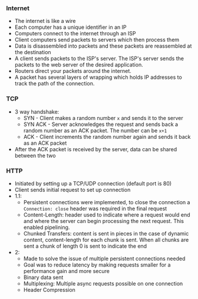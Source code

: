 ### Internet
- The internet is like a wire 
- Each computer has a unique identifier in an IP 
- Computers connect to the internet through an ISP
- Client computers send packets to servers which then process them
- Data is disassembled into packets and these packets are reassembled at the destination
- A client sends packets to the ISP's server. The ISP's server sends the packets to the web server of the desired application.
- Routers direct your packets around the internet.
- A packet has several layers of wrapping which holds IP addresses to track the path of the connection.

### TCP
 - 3 way handshake:
	 - SYN - Client makes a random number `x` and sends it to the server
	 - SYN ACK - Server acknowledges the request and sends back a random number as an ACK packet. The number can be  `x+1` 
	 - ACK - Client increments the random number again and sends it back as an ACK packet
- After the ACK packet is received by the server, data can be shared between the two
### HTTP
- Initiated by setting up a TCP/UDP connection (default port is 80)
- Client sends initial request to set up connection
- 1.1:
	- Persistent connections were implemented, to close the connection a `Connection: close` header was required in the final request
	- Content-Length: header used to indicate where a request would end and where the server can begin processing the next request. This enabled pipelining.
	- Chunked Transfers: content is sent in pieces in the case of dynamic content, content-length for each chunk is sent. When all chunks are sent a chunk of length 0 is sent to indicate the end
- 2:
	- Made to solve the issue of multiple persistent connections needed
	- Goal was to reduce latency by making requests smaller for a performance gain and more secure
	- Binary data sent
	- Multiplexing: Multiple async requests possible on one connection
	- Header Compression